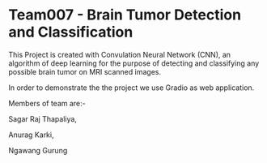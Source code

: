 # Team007 - Brain Tumor Detection and Classification
This Project is created with Convulation Neural Network (CNN), an algorithm of deep learning for the purpose of detecting and classifying any possible brain tumor on MRI scanned images.

In order to demonstrate the the project we use Gradio as web application.

Members of team are:-

Sagar Raj Thapaliya,

Anurag Karki,

Ngawang Gurung
